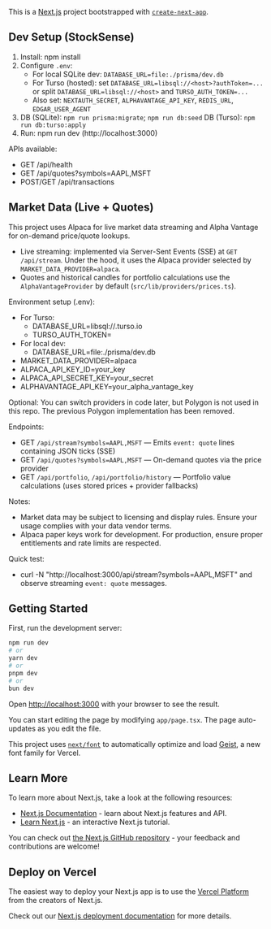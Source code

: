 This is a [Next.js](https://nextjs.org) project bootstrapped with [`create-next-app`](https://nextjs.org/docs/app/api-reference/cli/create-next-app).

## Dev Setup (StockSense)

1. Install: npm install
2. Configure `.env`:
	- For local SQLite dev: `DATABASE_URL=file:./prisma/dev.db`
	- For Turso (hosted): set `DATABASE_URL=libsql://<host>?authToken=...` or split `DATABASE_URL=libsql://<host>` and `TURSO_AUTH_TOKEN=...`
	- Also set: `NEXTAUTH_SECRET`, `ALPHAVANTAGE_API_KEY`, `REDIS_URL`, `EDGAR_USER_AGENT`
3. DB (SQLite): `npm run prisma:migrate`; `npm run db:seed`
   DB (Turso): `npm run db:turso:apply`
4. Run: npm run dev (http://localhost:3000)

APIs available:
- GET /api/health
- GET /api/quotes?symbols=AAPL,MSFT
- POST/GET /api/transactions

## Market Data (Live + Quotes)

This project uses Alpaca for live market data streaming and Alpha Vantage for on-demand price/quote lookups.

- Live streaming: implemented via Server-Sent Events (SSE) at `GET /api/stream`. Under the hood, it uses the Alpaca provider selected by `MARKET_DATA_PROVIDER=alpaca`.
- Quotes and historical candles for portfolio calculations use the `AlphaVantageProvider` by default (`src/lib/providers/prices.ts`).

Environment setup (.env):
- For Turso:
	- DATABASE_URL=libsql://<your-db>.turso.io
	- TURSO_AUTH_TOKEN=<your-token>
- For local dev:
	- DATABASE_URL=file:./prisma/dev.db
- MARKET_DATA_PROVIDER=alpaca
- ALPACA_API_KEY_ID=your_key
- ALPACA_API_SECRET_KEY=your_secret
- ALPHAVANTAGE_API_KEY=your_alpha_vantage_key

Optional: You can switch providers in code later, but Polygon is not used in this repo. The previous Polygon implementation has been removed.

Endpoints:
- GET `/api/stream?symbols=AAPL,MSFT` — Emits `event: quote` lines containing JSON ticks (SSE)
- GET `/api/quotes?symbols=AAPL,MSFT` — On-demand quotes via the price provider
- GET `/api/portfolio`, `/api/portfolio/history` — Portfolio value calculations (uses stored prices + provider fallbacks)

Notes:
- Market data may be subject to licensing and display rules. Ensure your usage complies with your data vendor terms.
- Alpaca paper keys work for development. For production, ensure proper entitlements and rate limits are respected.

Quick test:
- curl -N "http://localhost:3000/api/stream?symbols=AAPL,MSFT" and observe streaming `event: quote` messages.

## Getting Started

First, run the development server:

```bash
npm run dev
# or
yarn dev
# or
pnpm dev
# or
bun dev
```

Open [http://localhost:3000](http://localhost:3000) with your browser to see the result.

You can start editing the page by modifying `app/page.tsx`. The page auto-updates as you edit the file.

This project uses [`next/font`](https://nextjs.org/docs/app/building-your-application/optimizing/fonts) to automatically optimize and load [Geist](https://vercel.com/font), a new font family for Vercel.

## Learn More

To learn more about Next.js, take a look at the following resources:

- [Next.js Documentation](https://nextjs.org/docs) - learn about Next.js features and API.
- [Learn Next.js](https://nextjs.org/learn) - an interactive Next.js tutorial.

You can check out [the Next.js GitHub repository](https://github.com/vercel/next.js) - your feedback and contributions are welcome!

## Deploy on Vercel

The easiest way to deploy your Next.js app is to use the [Vercel Platform](https://vercel.com/new?utm_medium=default-template&filter=next.js&utm_source=create-next-app&utm_campaign=create-next-app-readme) from the creators of Next.js.

Check out our [Next.js deployment documentation](https://nextjs.org/docs/app/building-your-application/deploying) for more details.
